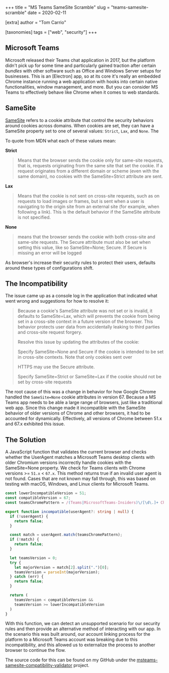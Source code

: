 +++
title = "MS Teams SameSite Scramble"
slug = "teams-samesite-scramble"
date = 2020-02-11

[extra]
author = "Tom Carrio"

[taxonomies]
tags = ["web", "security"]
+++

## Microsoft Teams

Microsoft released their Teams chat application in 2017, but the platform didn't pick up for some time and particularly gained traction after certain _bundles_ with other software such as Office and Windows Server setups for businesses. This is an [Electron] app, so at its core it's really an embedded Chrome instance running a web application with hooks into certain native functionalities, window management, and more. But you can consider MS Teams to effectively behave like Chrome when it comes to web standards.

## SameSite

[SameSite] refers to a cookie attribute that control the security behaviors around cookies across domains. When cookies are set, they can have a SameSite property set to one of several values: `Strict`, `Lax`, and `None`. The 

To quote from MDN what each of these values mean:

**Strict**
 
> Means that the browser sends the cookie only for same-site requests, that is, requests originating from the same site that set the cookie. If a request originates from a different domain or scheme (even with the same domain), no cookies with the SameSite=Strict attribute are sent.

**Lax**
 
> Means that the cookie is not sent on cross-site requests, such as on requests to load images or frames, but is sent when a user is navigating to the origin site from an external site (for example, when following a link). This is the default behavior if the SameSite attribute is not specified.

**None**
 
> means that the browser sends the cookie with both cross-site and same-site requests. The Secure attribute must also be set when setting this value, like so SameSite=None; Secure. If Secure is missing an error will be logged

As browser's increase their security rules to protect their users, defaults around these types of configurations shift.

## The Incompatibility

The issue came up as a console log in the application that indicated what went wrong and suggestions for how to resolve it:

> Because a cookie's SameSite attribute was not set or is invalid, it defaults to SameSite=Lax, which will prevents the cookie from being set in a cross-site context in a future version of the browser. This behavior protects user data from accidentally leaking to third parties and cross-site request forgery.
>
> Resolve this issue by updating the attributes of the cookie:
>
> Specify SameSite=None and Secure if the cookie is intended to be set in cross-site contexts. Note that only cookies sent over 
>
> HTTPS may use the Secure attribute.
>
> Specify SameSite=Strict or SameSite=Lax if the cookie should not be set by cross-site requests

The root cause of this was a change in behavior for how Google Chrome handled the `SameSite=None` cookie attributes in version 67. Because a MS Teams app needs to be able a large range of browsers, just like a traditional web app. Since this change made it incompatible with the SameSite behavior of older versions of Chrome and other browsers, it had to be accounted for dynamically. Effectively, all versions of Chrome between 51.x and 67.x exhibited this issue.

## The Solution

A JavaScript function that validates the current browser and checks whether the UserAgent matches a Microsoft Teams desktop clients with older Chromium versions incorrectly handle cookies with the SameSite=None property. We check for Teams clients with Chrome versions >= `51.x` < `67.x`. This method returns true if an invalid user agent is not found. Cases that are not known may fall through, this was based on testing with macOS, Windows, and Linux clients for Microsoft Teams.

```ts
const lowerIncompatibleVersion = 51;
const compatibleVersion = 67;
const teamsChromePattern = /(Teams|MicrosoftTeams-Insiders)\/[\d\.]+ Chrome\/([\d\.]+)/;

export function incompatible(userAgent?: string | null) {
  if (!userAgent) {
    return false;
  }

  const match = userAgent.match(teamsChromePattern);
  if (!match) {
    return false;
  }

  let teamsVersion = 0;
  try {
    let majorVersion = match[2].split(".")[0];
    teamsVersion = parseInt(majorVersion);
  } catch (err) {
    return false;
  }

  return (
    teamsVersion < compatibleVersion &&
    teamsVersion >= lowerIncompatibleVersion
  )
}
```

With this function, we can detect an unsupported scenario for our security rules and then provide an alternative method of interacting with our app. In the scenario this was built around, our account linking process for the platform to a Microsoft Teams account was breaking due to this incompatibility, and this allowed us to externalize the process to another browser to continue the flow.

The source code for this can be found on my GitHub under the [msteams-samesite-compatibility-validator] project.

<!-- References -->

[msteams-samesite-compatibility-validator]: https://github.com/tcarrio/msteams-samesite-compatibility-validator
[SameSite]: https://developer.mozilla.org/en-US/docs/Web/HTTP/Headers/Set-Cookie#samesitesamesite-value